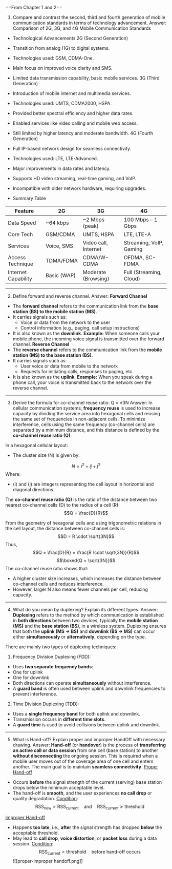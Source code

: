 ==From Chapter 1 and 2==

1. Compare and contrast the second, third and fourth generation of mobile
communication standards in terms of technology advancement.
Answer: Comparison of 2G, 3G, and 4G Mobile Communication Standards
- Technological Advancements
	2G (Second Generation)
- Transition from analog (1G) to digital systems.
- Technologies used: GSM, CDMA-One.
- Main focus on improved voice clarity and SMS.
- Limited data transmission capability, basic mobile services.
	3G (Third Generation)
- Introduction of mobile internet and multimedia services.
- Technologies used: UMTS, CDMA2000, HSPA.
- Provided better spectral efficiency and higher data rates.
- Enabled services like video calling and mobile web access.
- Still limited by higher latency and moderate bandwidth.
	4G (Fourth Generation)
- Full IP-based network design for seamless connectivity.
- Technologies used: LTE, LTE-Advanced.
- Major improvements in data rates and latency.
- Supports HD video streaming, real-time gaming, and VoIP.
- Incompatible with older network hardware, requiring upgrades.

- Summary Table

| Feature             | 2G          | 3G                   | 4G                      |
| ------------------- | ----------- | -------------------- | ----------------------- |
| Data Speed          | ~64 kbps    | ~2 Mbps (peak)       | 100 Mbps – 1 Gbps       |
| Core Tech           | GSM/CDMA    | UMTS, HSPA           | LTE, LTE-A              |
| Services            | Voice, SMS  | Video call, Internet | Streaming, VoIP, Gaming |
| Access Technique    | TDMA/FDMA   | CDMA/W-CDMA          | OFDMA, SC-FDMA          |
| Internet Capability | Basic (WAP) | Moderate (Browsing)  | Full (Streaming, Cloud) |

---

2.  Define forward and reverse channel.
Answer: 
**Forward Channel**
- The **forward channel** refers to the communication link from the **base station (BS) to the mobile station (MS)**.
- It carries signals such as:
  - Voice or data from the network to the user
  - Control information (e.g., paging, call setup instructions)
- It is also known as the **downlink**.
**Example:** When someone calls your mobile phone, the incoming voice signal is transmitted over the forward channel.
**Reverse Channel**
- The **reverse channel** refers to the communication link from the **mobile station (MS) to the base station (BS)**.
- It carries signals such as:
  - User voice or data from mobile to the network
  - Requests for initiating calls, responses to paging, etc.
- It is also known as the **uplink**.
**Example:** When you speak during a phone call, your voice is transmitted back to the network over the reverse channel.

---

3. Derive the formula for co-channel reuse ratio: Q = √3N
Answer:
In cellular communication systems, **frequency reuse** is used to increase capacity by dividing the service area into hexagonal cells and reusing the same set of frequencies in non-adjacent cells.
To minimize interference, cells using the same frequency (co-channel cells) are separated by a minimum distance, and this distance is defined by the **co-channel reuse ratio (Q)**.

In a hexagonal cellular layout:
- The cluster size (N) is given by:

$$N = i^2 + ij + j^2$$
Where:
- (i) and (j) are integers representing the cell layout in horizontal and diagonal directions.


The **co-channel reuse ratio (Q)** is the ratio of the distance between two nearest co-channel cells (D) to the radius of a cell (R):
$$Q = \frac{D}{R}$$

From the geometry of hexagonal cells and using trigonometric relations in the cell layout, the distance between co-channel cells is:
$$D = R \cdot \sqrt{3N}$$
Thus,
$$Q = \frac{D}{R} = \frac{R \cdot \sqrt{3N}}{R}$$
$$\boxed{Q = \sqrt{3N}}$$
The co-channel reuse ratio shows that:
- A higher cluster size increases, which increases the distance between co-channel cells and reduces interference.
- However, larger N also means fewer channels per cell, reducing capacity.

___

4. What do you mean by duplexing? Explain its different types.
Answer:
**Duplexing** refers to the method by which communication is established in **both directions** between two devices, typically the **mobile station (MS)** and the **base station (BS)**, in a wireless system.
Duplexing ensures that both the **uplink (MS → BS)** and **downlink (BS → MS)** can occur either **simultaneously** or **alternatively**, depending on the type.

There are mainly two types of duplexing techniques:
 1.  Frequency Division Duplexing (FDD):
- Uses **two separate frequency bands**:
- One for uplink
- One for downlink
- Both directions can operate **simultaneously** without interference.
- A **guard band** is often used between uplink and downlink frequencies to prevent interference.

 2. Time Division Duplexing (TDD):
 - Uses a **single frequency band** for both uplink and downlink.
- Transmission occurs in **different time slots**.
- A **guard time** is used to avoid collisions between uplink and downlink.

___

5. What is Hand-off? Explain proper and improper HandOff with necessary
drawing.
Answer:  **Hand-off** (or **handover**) is the process of **transferring an active call or data session** from one cell (base station) to another **without disconnecting** the ongoing session.
This is required when a mobile user moves out of the coverage area of one cell and enters another. The main goal is to maintain **seamless connectivity**.
<u>Proper Hand-off</u>
- Occurs **before** the signal strength of the current (serving) base station drops below the minimum acceptable level.
- The hand-off is **smooth**, and the user experiences **no call drop** or quality degradation.
 <u>Condition</u>:
$$\text{RSS}_{\text{new}} > \text{RSS}_{\text{current}} \quad \text{and} \quad \text{RSS}_{\text{current}} \geq \text{threshold}$$

<u>Improper Hand-off</u>
- Happens **too late**, i.e., **after** the signal strength has dropped **below** the acceptable threshold.
- May lead to **call drop**, **voice distortion**, or **packet loss** during a data session.
<u>Condition</u>:
$$\text{RSS}_{\text{current}} < \text{threshold} \quad \text{before hand-off occurs}$$
![[proper-improper handoff.png]]
